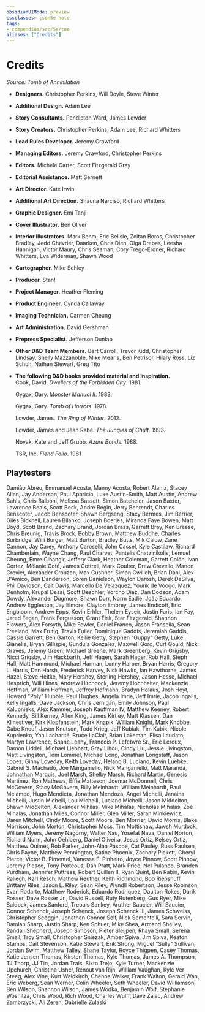 ```yaml
---
obsidianUIMode: preview
cssclasses: json5e-note
tags:
- compendium/src/5e/toa
aliases: ["Credits"]
---
```

# Credits
*Source: Tomb of Annihilation* 

- **Designers.** Christopher Perkins, Will Doyle, Steve Winter  
- **Additional Design.** Adam Lee  
- **Story Consultants.** Pendleton Ward, James Lowder  
- **Story Creators.** Christopher Perkins, Adam Lee, Richard Whitters  
- **Lead Rules Developer.** Jeremy Crawford  
- **Managing Editors.** Jeremy Crawford, Christopher Perkins  
- **Editors.** Michele Carter, Scott Fitzgerald Gray  
- **Editorial Assistance.** Matt Sernett  
- **Art Director.** Kate Irwin  
- **Additional Art Direction.** Shauna Narciso, Richard Whitters  
- **Graphic Designer.** Emi Tanji  
- **Cover Illustrator.** Ben Oliver  
- **Interior Illustrators.** Mark Behm, Eric Belisle, Zoltan Boros, Christopher Bradley, Jedd Chevrier, Daarken, Chris Dien, Olga Drebas, Leesha Hannigan, Victor Maury, Chris Seaman, Cory Trego-Erdner, Richard Whitters, Eva Widerman, Shawn Wood  
- **Cartographer.** Mike Schley  
- **Producer.** Stan!  
- **Project Manager.** Heather Fleming  
- **Product Engineer.** Cynda Callaway  
- **Imaging Technician.** Carmen Cheung  
- **Art Administration.** David Gershman  
- **Prepress Specialist.** Jefferson Dunlap  
- **Other D&D Team Members.** Bart Carroll, Trevor Kidd, Christopher Lindsay, Shelly Mazzanoble, Mike Mearls, Ben Petrisor, Hilary Ross, Liz Schuh, Nathan Stewart, Greg Tito  
- **The following D&D books provided material and inspiration.**   
    Cook, David. *Dwellers of the Forbidden City*. 1981.  

    Gygax, Gary. *Monster Manual II*. 1983.  

    Gygax, Gary. *Tomb of Horrors*. 1978.  

    Lowder, James. *The Ring of Winter*. 2012.  

    Lowder, James and Jean Rabe. *The Jungles of Chult*. 1993.  

    Novak, Kate and Jeff Grubb. *Azure Bonds*. 1988.  

    TSR, Inc. *Fiend Folio*. 1981  

## Playtesters

Damião Abreu, Emmanuel Acosta, Manny Acosta, Robert Alaniz, Stacey Allan, Jay Anderson, Paul Aparicio, Luke Austin-Smith, Matt Austin, Andrew Bahls, Chris Balboni, Melissa Bassett, Simon Batchelor, Jason Baxter, Lawrence Beals, Scott Beck, André Bégin, Jerry Behrendt, Charles Benscoter, Jacob Benscoter, Shawn Bergseng, Stacy Bermes, Jim Berrier, Giles Bicknell, Lauren Bilanko, Joseph Boerjes, Miranda Faye Bowen, Matt Boyd, Scott Brand, Zachary Brand, Jordan Brass, Garrett Bray, Ken Breese, Chris Breunig, Travis Brock, Bobby Brown, Matthew Buddhe, Charles Burbridge, Willi Burger, Matt Burton, Bradley Butts, Mik Calow, Zane Cannon, Jay Carey, Anthony Caroselli, John Cassel, Kyle Castilaw, Richard Chamberlain, Wayne Chang, Paul Charvet, Pantelis Chatzinikolis, Lemuel Cheung, Emre Cihangir, Jeffery Clark, Heather Coleman, Garrett Colón, Ivan Cortez, Mélanie Coté, James Cottrell, Mark Coulter, Drew Crevello, Manon Crevier, Alexander Crouzen, Max Cushner, Simon Cwilich, Brian Dahl, Alex D'Amico, Ben Danderson, Soren Danielson, Waylon Darosh, Derek DaSilva, Phil Davidson, Cait Davis, Marcello De Velazquez, Yourik de Voogd, Mark Denholm, Krupal Desai, Scott Deschler, Yorcho Diaz, Dan Dodson, Adam Dowdy, Alexander Dugmore, Shawn Durr, Norm Eadie, João Eduardo, Andrew Eggleston, Jay Elmore, Clayton Embrey, James Endicott, Eric Engbloom, Andrew Epps, Kevin Erhler, Thelem Eyseir, Justin Faris, Ian Fay, Jared Fegan, Frank Fergusson, Grant Fisk, Star Fitzgerald, Shannon Flowers, Alex Forsyth, Mike Fowler, Daniel Franco, Jason Fransella, Sean Freeland, Max Frutig, Travis Fuller, Dominique Gaddis, Jeremiah Gaddis, Cassie Garrett, Ben Garton, Kellie Getty, Stephen "Guppy" Getty, Luke Gianella, Bryan Gillispie, Gundula Gonzalez, Maxwell Gord, Curt Gould, Nick Graves, Jeremy Green, Michael Greene, Mark Greenberg, Kevin Grigsby, Nicci Grigsby, Jim Hackbarth, Jeff Hagen, Sarah Hager, Rob Hall, Steph Hall, Matt Hammond, Michael Harman, Lonny Harper, Bryan Harris, Gregory L. Harris, Dan Harsh, Frederick Harvey, Nick Hawks, Ian Hawthorne, James Hazel, Steve Heitke, Mary Hershey, Sterling Hershey, Jason Hesse, Michael Hesprich, Will Hines, Andrew Hitchcock, Jeremy Hochhalter, Mackenzie Hoffman, William Hoffman, Jeffrey Hofmann, Bradyn Holaus, Josh Hoyt, Howard "Poly" Hubble, Paul Hughes, Angela Imrie, Jeff Imrie, Jacob Ingalls, Kelly Ingalls, Dave Jackson, Chris Jernigan, Emily Johnson, Paul Kalupnieks, Alex Kammer, Joseph Kauffman IV, Matthew Keeney, Robert Kennedy, Bill Kerney, Allen King, James Kirtley, Matt Klassen, Dan Klinestiver, Kirk Klopfenstein, Mark Knapik, William Knight, Mark Knobbe, Gabe Knouf, Jason Knutson, Todd Krieg, Jeff Kubiak, Tim Kubik, Nicole Kuprienko, Yan Lacharité, Bruce LaClair, Brian Lakeman, Elisa Laudato, Martyn Lawrence, Shane Leahy, Francois P. Lefebvre Sr., Eric Leroux, Damon Liddell, Michael Liebhart, Gray Lihou, Cindy Liu, Jessie Livingston, Matt Livingston, Tom Lommel, Michael Long, Jonathan Longstaff, Jason Lopez, Ginny Loveday, Keith Loveday, Helano B. Luciano, Kevin Luebke, Gabriel S. Machado, Joe Manganiello, Nick Manganiello, Matt Maranda, Johnathan Marquis, Joel Marsh, Shelby Marsh, Richard Martin, Genesis Martinez, Ron Mathews, Effie Matteson, Joemar McDonnell, Chris McGovern, Stacy McGovern, Billy Meinhardt, William Meinhardt, Paul Melamed, Hugo Mendieta, Jonathan Mendoza, Angel Michelli, Janaina Michelli, Justin Michelli, Lou Michelli, Luciano Michelli, Jason Middelton, Shawn Middelton, Alexander Mihilas, Mike Mihalas, Nicholas Mihalas, Zoe Mihalas, Jonathan Miles, Connor Miller, Glen Miller, Sarah Minkiewicz, Daren Mitchell, Cindy Moore, Scott Moore, Ben Morrier, David Morris, Blake Morrison, John Morton, Christopher Moss, Tim Mottishaw, Jawsh Murdock, William Myers, Jeremy Nagorny, Walter Nau, Yosefat Nava, Daniel Norton, Richard Nunn, John Oehlberg, Daniel Oliveira, Jesus Ortiz, Kelsey Ortiz, Matthew Ouimet, Rob Parker, John-Alan Pascoe, Cat Pauley, Russ Paulsen, Chris Payne, Matthew Pennington, Satine Phoenix, Zachary Pickett, Cheryl Pierce, Victor B. Pimentel, Vanessa F. Pinheiro, Joyce Pinnow, Scott Pinnow, Jeremy Plesco, Tony Porteous, Dan Pratt, Mark Price, Nel Pulanco, Branden Purdham, Jennifer Puttress, Robert Quillen II, Ryan Quint, Ben Rabin, Kevin Raliegh, Karl Resch, Mathew Reuther, Keith Richmond, Bob Riepshuff, Brittany Riles, Jason L. Riley, Sean Riley, Wyndll Robertson, Jesse Robinson, Evan Rodarte, Matthew Roderick, Eduardo Rodriquez, Daulton Rokes, Darik Rosser, Dave Rosser Jr., David Russell, Ruty Rutenberg, Gus Ryer, Mike Salopek, James Sanford, Treouis Sankey, Aruther Saucier, Will Saucier, Connor Schenck, Joseph Schenck, Joseph Schenck III, James Schweiss, Christopher Scoggin, Jonathan Connor Self, Nick Sementelli, Sara Servin, Damian Sharp, Justin Sharp, Ken Schuer, Mike Shea, Armand Shelley, Randall Shepherd, Joseph Simpson, Pieter Sleijpen, Rhaya Small, Serena Small, Troy Small, Christopher Sniezak, Amber Spiva, Jim Spiva, Keaton Stamps, Cait Stevenson, Katie Stewart, Erik Strong, Miguel "Sully" Sullivan, Jordan Swim, Matthew Talley, Shane Taylor, Royce Thigpen, Casey Thomas, Katie Jensen Thomas, Kirsten Thomas, Kyle Thomas, James A. Thompson, TJ Thorp, JJ Tin, Jordan Trais, Sixto Trejo, Kyle Turner, Mackenzie Upchurch, Christina Usher, Renout van Rijn, William Vaughan, Kyle Ver Steeg, Alex Vine, Kurt Waldkirch, Chenoa Walker, Frank Walton, Gerald Wan, Eric Weberg, Sean Werner, Colin Wheeler, Seth Wheeler, David Williamson, Ben Wilson, Shannon Wilson, James Wodka, Benjamin Wolf, Stephanie Wosnitza, Chris Wood, Rich Wood, Charles Wulff, Dave Zajac, Andrew Zambrzycki, Ali Zeren, Gabrielle Zulaski